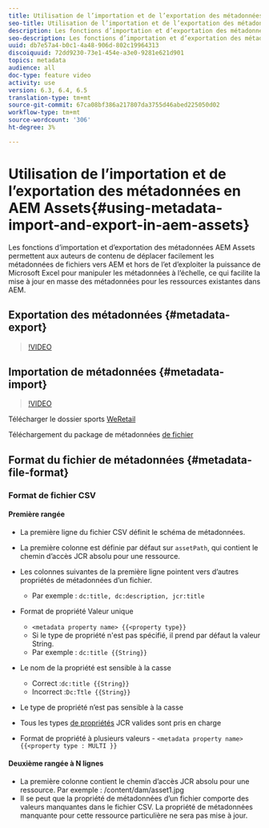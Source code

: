 ```yaml
---
title: Utilisation de l’importation et de l’exportation des métadonnées en AEM Assets
seo-title: Utilisation de l’importation et de l’exportation des métadonnées en AEM Assets
description: Les fonctions d’importation et d’exportation des métadonnées AEM Assets permettent aux auteurs de contenu de déplacer facilement les métadonnées de fichiers vers AEM et hors de l’et d’exploiter la puissance de Microsoft Excel pour manipuler les métadonnées à l’échelle, ce qui facilite la mise à jour en masse des métadonnées pour les ressources existantes dans AEM.
seo-description: Les fonctions d’importation et d’exportation des métadonnées AEM Assets permettent aux auteurs de contenu de déplacer facilement les métadonnées de fichiers vers AEM et hors de l’et d’exploiter la puissance de Microsoft Excel pour manipuler les métadonnées à l’échelle, ce qui facilite la mise à jour en masse des métadonnées pour les ressources existantes dans AEM.
uuid: db7e57a4-b0c1-4a48-906d-802c19964313
discoiquuid: 72dd9230-73e1-454e-a3e0-9281e621d901
topics: metadata
audience: all
doc-type: feature video
activity: use
version: 6.3, 6.4, 6.5
translation-type: tm+mt
source-git-commit: 67ca08bf386a217807da3755d46abed225050d02
workflow-type: tm+mt
source-wordcount: '306'
ht-degree: 3%

---
```



# Utilisation de l’importation et de l’exportation des métadonnées en AEM Assets{#using-metadata-import-and-export-in-aem-assets}

Les fonctions d’importation et d’exportation des métadonnées AEM Assets permettent aux auteurs de contenu de déplacer facilement les métadonnées de fichiers vers AEM et hors de l’et d’exploiter la puissance de Microsoft Excel pour manipuler les métadonnées à l’échelle, ce qui facilite la mise à jour en masse des métadonnées pour les ressources existantes dans AEM.

## Exportation des métadonnées {#metadata-export}

>[!VIDEO](https://video.tv.adobe.com/v/22132/?quality=9&learn=on)

## Importation de métadonnées {#metadata-import}

>[!VIDEO](https://video.tv.adobe.com/v/21374/?quality=9&learn=on)

Télécharger le dossier sports [WeRetail](assets/we-retail-sports.zip)

Téléchargement du package de métadonnées [de fichier](assets/we-retail-sports-asset-metadata.zip)

## Format du fichier de métadonnées {#metadata-file-format}

### Format de fichier CSV

#### Première rangée

* La première ligne du fichier CSV définit le schéma de métadonnées.
* La première colonne est définie par défaut sur `assetPath`, qui contient le chemin d’accès JCR absolu pour une ressource.

* Les colonnes suivantes de la première ligne pointent vers d’autres propriétés de métadonnées d’un fichier.

   * Par exemple : `dc:title, dc:description, jcr:title`

* Format de propriété Valeur unique

   * `<metadata property name> {{<property type}}`
   * Si le type de propriété n&#39;est pas spécifié, il prend par défaut la valeur String.
   * Par exemple : `dc:title {{String}}`

* Le nom de la propriété est sensible à la casse
   * Correct :`dc:title {{String}}`
   * Incorrect :`Dc:Ttle {{String}}`

* Le type de propriété n’est pas sensible à la casse
* Tous les types [de propriétés](https://docs.adobe.com/docs/en/spec/jsr170/javadocs/jcr-2.0/javax/jcr/PropertyType.html) JCR valides sont pris en charge

* Format de propriété à plusieurs valeurs - `<metadata property name> {{<property type : MULTI }}`

#### Deuxième rangée à N lignes

* La première colonne contient le chemin d’accès JCR absolu pour une ressource. Par exemple : /content/dam/asset1.jpg
* Il se peut que la propriété de métadonnées d’un fichier comporte des valeurs manquantes dans le fichier CSV. La propriété de métadonnées manquante pour cette ressource particulière ne sera pas mise à jour.